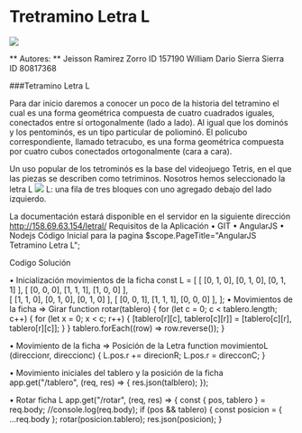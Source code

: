 # Tretramino Letra L
![](https://cdn02.nintendo-europe.com/media/images/10_share_images/games_15/wiiu_download_software_5/H2x1_WiiUDS_Tetraminos.jpg) 

** Autores: ** 
Jeisson Ramirez Zorro 				ID 157190
William Dario Sierra Sierra			ID 80817368

###Tetramino Letra L

Para dar inicio daremos a conocer un poco de la historia del tetramino el cual es una forma geométrica compuesta de cuatro cuadrados iguales, conectados entre sí ortogonalmente (lado a lado). Al igual que los dominós y los pentominós, es un tipo particular de poliominó. El policubo correspondiente, llamado tetracubo, es una forma geométrica compuesta por cuatro cubos conectados ortogonalmente (cara a cara).
 
Un uso popular de los tetrominós es la base del videojuego Tetris, en el que las piezas se describen como tetriminos.
Nosotros hemos seleccionado la letra L 
![](https://toppng.com/uploads/preview/wow-l-tetris-block-body-tetris-l-block-11563000592yjhefelupa.png) 
     L: una fila de tres bloques con uno agregado debajo del lado izquierdo. 

La documentación estará disponible en el servidor en la siguiente dirección
http://158.69.63.154/letral/
Requisitos de la Aplicación
•	GIT
•	AngularJS
•	Nodejs
Código Inicial para la pagina
$scope.PageTitle="AngularJS Tetramino Letra L";


Codigo Solución 

•	Inicialización movimientos de la ficha
const L = [
	[
		[0, 1, 0],
		[0, 1, 0],
		[0, 1, 1]
	],
	[
		[0, 0, 0],
		[1, 1, 1],
		[1, 0, 0]
	],	
	[
		[1, 1, 0],
		[0, 1, 0],
		[0, 1, 0]
	],
	[
		[0, 0, 1],
		[1, 1, 1],
		[0, 0, 0]
	],
];
•	Movimientos de la ficha => Girar
function rotar(tablero) {
    for (let c = 0; c < tablero.length; c++) {
      for (let x = 0; x < c; r++) {
        [tablero[r][c], tablero[c][r]] = [tablero[c][r], tablero[r][c]];
      }
    }
    tablero.forEach((row) => row.reverse());
  }

•	Movimiento de la ficha => Posición de la Letra
function movimientoL (direccionr, direccionc) {
    L.pos.r += direcionR;
    L.pos.r = direcconC;
  }

•	Movimiento iniciales del tablero y la posición de la ficha 
app.get("/tablero", (req, res) => {
  res.json(talblero);
});

•	Rotar ficha L
app.get("/rotar", (req, res) => {
  const { pos, tablero } = req.body;
  //console.log(req.body);
  if (pos && tablero) {
    const posicion = { ...req.body };
    rotar(posicion.tablero);
    res.json(posicion);
  }

